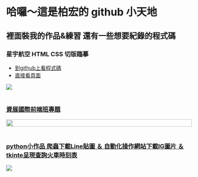 # 哈囉～這是柏宏的 github 小天地

## 裡面裝我的作品&練習 還有一些想要紀錄的程式碼

### <span>星宇航空 HTML CSS 切版臨摹</span>

<ul>
    <li><a href="https://github.com/bh20511/STARLUX">到github上看程式碼</a></li>
    <li>
    <a href="https://bh20511.github.io/STARLUX/">直接看頁面</a></li>
</ul>
<img src="https://www.cakeresume.com/cdn-cgi/image/fit=scale-down,format=auto,w=828/https://images.cakeresume.com/P5AW4/bh20511/2f21c069-ac6e-429f-9039-5294ffb85d6a.jpeg"/>

<br/>
<br/>

### <a href="https://github.com/bh20511/react-1214"><p>資展國際前端班專題</p></a>

<div style="display:flex;">
    <img src="https://i.imgur.com/S61fYmn.jpg" alt="">
     <img style="height:100%" src="https://www.cakeresume.com/cdn-cgi/image/fit=scale-down,format=auto,w=828/https://images.cakeresume.com/P5AW4/bh20511/211178b6-058a-4c7a-919e-194b10a2cc50.png" alt="">
</div>

<br/>

### <a href="https://github.com/bh20511/3python"><p>python小作品 爬蟲下載Line貼圖 ＆ 自動化操作網站下載IG圖片 ＆ tkinte呈現查詢火車時刻表</p></a>

<img  src="https://i.imgur.com/ytkFWxn.png"/></div></div>
